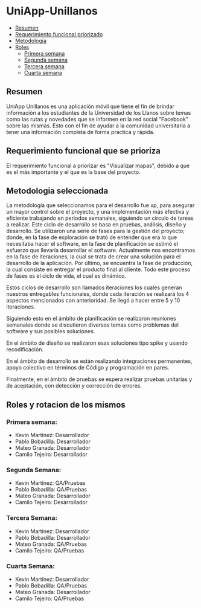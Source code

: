 # UniApp-Unillanos

- [Resumen](#resumen)
- [Requerimiento funcional priorizado](#requerimiento-funcional-que-se-prioriza)
- [Metodología](#metodologia-seleccionada)
- [Roles](#roles-y-rotacion-de-los-mismos)
  * [Primera semana](#primera-semana)
  * [Segunda semana](#segunda-semana)
  * [Tercera semana](#tercera-semana)
  * [Cuarta semana](#cuarta-semana)

## Resumen

UniApp Unillanos es una aplicación móvil que tiene el fin de brindar información a los estudiantes de la Universidad de los Llanos sobre temas como las rutas y novedades que se informen en la red social “Facebook” sobre las mismas. Esto con el fin de ayudar a la comunidad universitaria a tener una información completa de forma practica y rápida.  

## Requerimiento funcional que se prioriza

El requerimiento funcional a priorizar es "Visualizar mapas", debido a que es el más importante y el que es la base del proyecto.

## Metodologia seleccionada

La metodología que seleccionamos para el desarrollo fue xp, para asegurar un mayor control sobre el proyecto, y una implementación más efectiva y eficiente trabajando en periodos semanales, siguiendo un círculo de tareas a realizar. Este ciclo de desarrollo se basa en pruebas, análisis, diseño y desarrollo. Se utilizaron una serie de fases para la gestión del proyecto; donde, en la fase de exploración se trató de entender que era lo que necesitaba hacer el software, en la fase de planificación se estimó el esfuerzo que llevaría desarrollar el software. Actualmente nos encontramos en la fase de iteraciones, la cual se trata de crear una solución para el desarrollo de la aplicación. Por último, se encuentra la fase de producción, la cual consiste en entregar el producto final al cliente. Todo este proceso de fases es el ciclo de vida, el cual es dinámico.

Estos ciclos de desarrollo son llamados iteraciones los cuales generan nuestros entregables funcionales, donde cada iteración se realizará los 4 aspectos mencionados con anterioridad. Se llegó a hacer entre 5 y 10 iteraciones.

Siguiendo esto en el ámbito de planificación se realizaron reuniones semanales donde se discutieron diversos temas como problemas del software y sus posibles soluciones.

En el ámbito de diseño se realizaron esas soluciones tipo spike y usando recodificación.

En el ámbito de desarrollo se están realizando integraciones permanentes, apoyo colectivo en términos de Código y programación en pares.

Finalmente, en el ámbito de pruebas se espera realizar pruebas unitarias y de aceptación, con detección y corrección de errores.


## Roles y rotacion de los mismos

### Primera semana:
- Kevin Martínez: Desarrollador
- Pablo Bobadilla: Desarrollador
- Mateo Granada: Desarrollador
- Camilo Tejeiro: Desarrollador

### Segunda Semana:
- Kevin Martínez: QA/Pruebas
- Pablo Bobadilla: QA/Pruebas
- Mateo Granada: Desarrollador
- Camilo Tejeiro: Desarrollador 

### Tercera Semana:
- Kevin Martínez: Desarrollador
- Pablo Bobadilla: Desarrollador
- Mateo Granada: QA/Pruebas
- Camilo Tejeiro: QA/Pruebas

### Cuarta Semana:
- Kevin Martínez: Desarrollador
- Pablo Bobadilla: QA/Pruebas
- Mateo Granada: Desarrollador
- Camilo Tejeiro: QA/Pruebas
